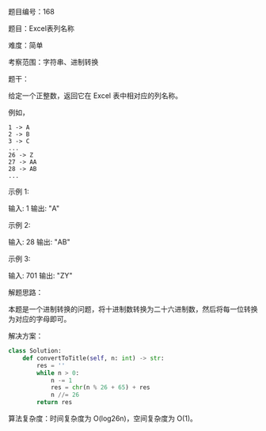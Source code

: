 题目编号：168

题目：Excel表列名称

难度：简单

考察范围：字符串、进制转换

题干：

给定一个正整数，返回它在 Excel 表中相对应的列名称。

例如，

    1 -> A
    2 -> B
    3 -> C
    ...
    26 -> Z
    27 -> AA
    28 -> AB 
    ...

示例 1:

输入: 1
输出: "A"

示例 2:

输入: 28
输出: "AB"

示例 3:

输入: 701
输出: "ZY"

解题思路：

本题是一个进制转换的问题，将十进制数转换为二十六进制数，然后将每一位转换为对应的字母即可。

解决方案：

```python
class Solution:
    def convertToTitle(self, n: int) -> str:
        res = ''
        while n > 0:
            n -= 1
            res = chr(n % 26 + 65) + res
            n //= 26
        return res
```

算法复杂度：时间复杂度为 O(log26n)，空间复杂度为 O(1)。